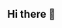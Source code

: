 ## Hi there 👋

<!--
**JMcKesey/JMcKesey** is a ✨ _special_ ✨ repository because its `README.md` (this file) appears on your GitHub profile.

Here are some ideas to get you started:

- 🔭 I’m currently working on developing a multithreaded c++ webscraper
- 📫 How to reach me: jonathanmckesey@gmail.com
- 📚 Currently reading: Operating Systems in Three Easy Pieces | TCP/IP Illustrated | learncpp.com
-->
